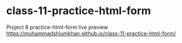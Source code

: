 # class-11-practice-html-form
Project 8 practice-html-form
live preview https://muhammadshiumkhan.github.io/class-11-practice-html-form/
 
